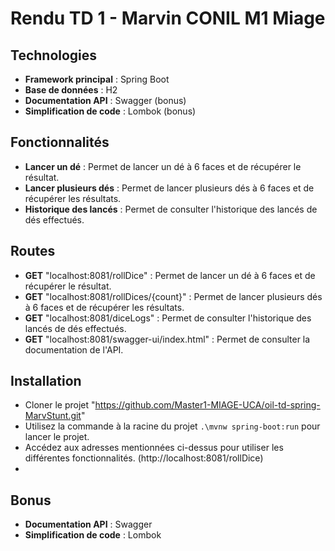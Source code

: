 # Rendu TD  1 - Marvin  CONIL M1 Miage

## Technologies
- **Framework principal** : Spring Boot
- **Base de données** : H2
- **Documentation API** : Swagger (bonus)
- **Simplification de code** : Lombok (bonus)

## Fonctionnalités
- **Lancer un dé** : Permet de lancer un dé à 6 faces et de récupérer le résultat.
- **Lancer plusieurs dés** : Permet de lancer plusieurs dés à 6 faces et de récupérer les résultats.
- **Historique des lancés** : Permet de consulter l'historique des lancés de dés effectués.

## Routes
- **GET** "localhost:8081/rollDice" : Permet de lancer un dé à 6 faces et de récupérer le résultat.
- **GET** "localhost:8081/rollDices/{count}" : Permet de lancer plusieurs dés à 6 faces et de récupérer les résultats.
- **GET** "localhost:8081/diceLogs" : Permet de consulter l'historique des lancés de dés effectués.
- **GET** "localhost:8081/swagger-ui/index.html" : Permet de consulter la documentation de l'API.

## Installation
- Cloner le projet "https://github.com/Master1-MIAGE-UCA/oil-td-spring-MarvStunt.git"
- Utilisez la commande à la racine du projet `.\mvnw spring-boot:run` pour lancer le projet.
- Accédez aux adresses mentionnées ci-dessus pour utiliser les différentes fonctionnalités. (http://localhost:8081/rollDice)
-

## Bonus
- **Documentation API** : Swagger
- **Simplification de code** : Lombok

